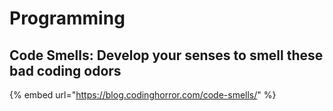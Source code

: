 # Programming

## Code Smells: Develop your senses to smell these bad coding odors

{% embed url="https://blog.codinghorror.com/code-smells/" %}



